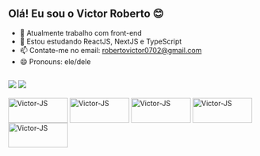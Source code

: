 ## Olá! Eu sou o Victor Roberto 😊

- 🔭 Atualmente trabalho com front-end
- 🌱 Estou estudando ReactJS, NextJS e TypeScript 
- 📫 Contate-me no email: robertovictor0702@gmail.com
- 😄 Pronouns: ele/dele 

##

<div> 
   <img height: "180em" src="https://github-readme-stats.vercel.app/api?username=RobertoVictor7&show_icons=true&theme=tokyonight&include_all_comits=true&count_private=true"/>
   <img height: "180em" src="https://github-readme-stats.vercel.app/api/top-langs/?username=RobertoVictor7&layout=compact&langs_count=16&theme=tokyonight"/>
</div>
  
<div style="display: inline_block"><br>
  <img align="center" alt="Victor-JS" height="50" width="120" src="https://img.shields.io/badge/HTML5-E34F26?style=for-the-badge&logo=html5&logoColor=white"/>
  <img align="center" alt="Victor-JS" height="50" width="120" src="https://img.shields.io/badge/CSS3-1572B6?style=for-the-badge&logo=css3&logoColor=white"/>
  <img align="center" alt="Victor-JS" height="50" width="120" src="https://img.shields.io/badge/JavaScript-F7DF1E?style=for-the-badge&logo=javascript&logoColor=black"/>
  <img align="center" alt="Victor-JS" height="50" width="120" src="https://img.shields.io/badge/TypeScript-007ACC?style=for-the-badge&logo=typescript&logoColor=white"/>
  <img align="center" alt="Victor-JS" height="50" width="120" src="https://img.shields.io/badge/React-20232A?style=for-the-badge&logo=react&logoColor=61DAFB"/>
</div>

##

